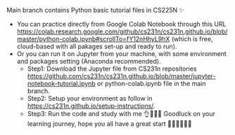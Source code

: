 Main branch contains Python basic tutorial files in CS225N ✨
- You can practice directly from Google Colab Notebook through this URL https://colab.research.google.com/github/cs231n/cs231n.github.io/blob/master/python-colab.ipynb#scrollTo=fY12nHhyL9hX (which is free, cloud-based with all pakages set-up and ready to run). 
- Or you can run it on Jupyter from your machine, with some environment and packages setting (Anaconda recommended).
    - Step1: Download the Jupyter file from CS231n repositories https://github.com/cs231n/cs231n.github.io/blob/master/jupyter-notebook-tutorial.ipynb or python-colab.ipynb file in the main branch.
    - Step2: Setup your environment as follow in https://cs231n.github.io/setup-instructions/.
    - Step3: Run the code and study with me 👌💪😇😍
 Goodluck on your learning journey, hope you all have a great start 🌟🌟💗💗✨✨


